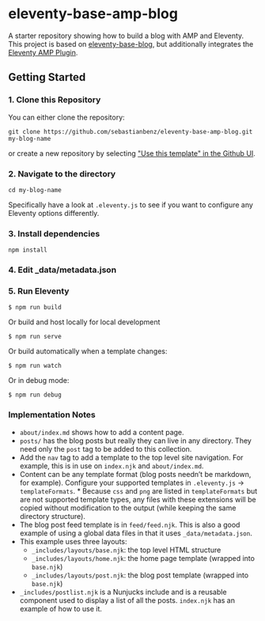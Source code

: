 # eleventy-base-amp-blog

A starter repository showing how to build a blog with AMP and Eleventy. This project is based on [eleventy-base-blog](https://github.com/11ty/eleventy-base-blog), but additionally integrates the [Eleventy AMP Plugin](https://github.com/ampproject/eleventy-plugin-amp).

## Getting Started

### 1. Clone this Repository

You can either clone the repository:

```
git clone https://github.com/sebastianbenz/eleventy-base-amp-blog.git my-blog-name
```

or create a new repository by selecting ["Use this template" in the Github UI](https://github.com/sebastianbenz/eleventy-base-amp-blog).

### 2. Navigate to the directory

```
cd my-blog-name
```

Specifically have a look at `.eleventy.js` to see if you want to configure any Eleventy options differently.

### 3. Install dependencies

```
npm install
```

### 4. Edit \_data/metadata.json

### 5. Run Eleventy

```
$ npm run build
```

Or build and host locally for local development

```
$ npm run serve
```

Or build automatically when a template changes:

```
$ npm run watch
```

Or in debug mode:

```
$ npm run debug
```

### Implementation Notes

- `about/index.md` shows how to add a content page.
- `posts/` has the blog posts but really they can live in any directory. They need only the `post` tag to be added to this collection.
- Add the `nav` tag to add a template to the top level site navigation. For example, this is in use on `index.njk` and `about/index.md`.
- Content can be any template format (blog posts needn’t be markdown, for example). Configure your supported templates in `.eleventy.js` -> `templateFormats`. \* Because `css` and `png` are listed in `templateFormats` but are not supported template types, any files with these extensions will be copied without modification to the output (while keeping the same directory structure).
- The blog post feed template is in `feed/feed.njk`. This is also a good example of using a global data files in that it uses `_data/metadata.json`.
- This example uses three layouts:
  - `_includes/layouts/base.njk`: the top level HTML structure
  - `_includes/layouts/home.njk`: the home page template (wrapped into `base.njk`)
  - `_includes/layouts/post.njk`: the blog post template (wrapped into `base.njk`)
- `_includes/postlist.njk` is a Nunjucks include and is a reusable component used to display a list of all the posts. `index.njk` has an example of how to use it.
